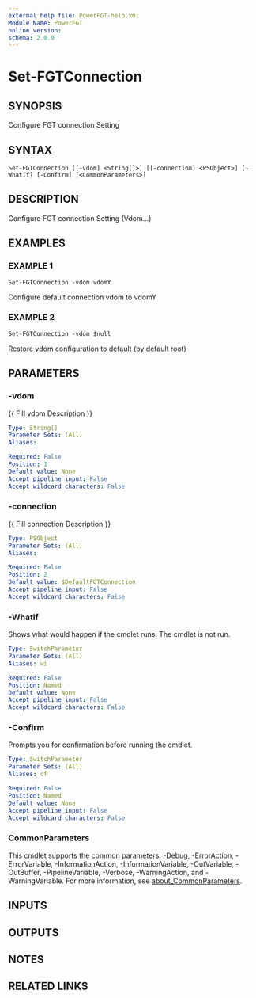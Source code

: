 ```yaml
---
external help file: PowerFGT-help.xml
Module Name: PowerFGT
online version:
schema: 2.0.0
---
```


# Set-FGTConnection

## SYNOPSIS
Configure FGT connection Setting

## SYNTAX

```
Set-FGTConnection [[-vdom] <String[]>] [[-connection] <PSObject>] [-WhatIf] [-Confirm] [<CommonParameters>]
```

## DESCRIPTION
Configure FGT connection Setting (Vdom...)

## EXAMPLES

### EXAMPLE 1
```
Set-FGTConnection -vdom vdomY
```

Configure default connection vdom to vdomY

### EXAMPLE 2
```
Set-FGTConnection -vdom $null
```

Restore vdom configuration to default (by default root)

## PARAMETERS

### -vdom
{{ Fill vdom Description }}

```yaml
Type: String[]
Parameter Sets: (All)
Aliases:

Required: False
Position: 1
Default value: None
Accept pipeline input: False
Accept wildcard characters: False
```

### -connection
{{ Fill connection Description }}

```yaml
Type: PSObject
Parameter Sets: (All)
Aliases:

Required: False
Position: 2
Default value: $DefaultFGTConnection
Accept pipeline input: False
Accept wildcard characters: False
```

### -WhatIf
Shows what would happen if the cmdlet runs.
The cmdlet is not run.

```yaml
Type: SwitchParameter
Parameter Sets: (All)
Aliases: wi

Required: False
Position: Named
Default value: None
Accept pipeline input: False
Accept wildcard characters: False
```

### -Confirm
Prompts you for confirmation before running the cmdlet.

```yaml
Type: SwitchParameter
Parameter Sets: (All)
Aliases: cf

Required: False
Position: Named
Default value: None
Accept pipeline input: False
Accept wildcard characters: False
```

### CommonParameters
This cmdlet supports the common parameters: -Debug, -ErrorAction, -ErrorVariable, -InformationAction, -InformationVariable, -OutVariable, -OutBuffer, -PipelineVariable, -Verbose, -WarningAction, and -WarningVariable. For more information, see [about_CommonParameters](http://go.microsoft.com/fwlink/?LinkID=113216).

## INPUTS

## OUTPUTS

## NOTES

## RELATED LINKS
